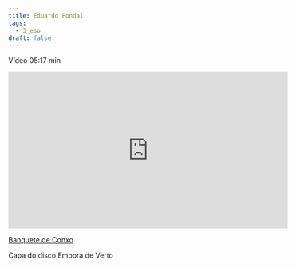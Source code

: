 ```yaml
---
title: Eduardo Pondal
tags:
  - 3_eso
draft: false
---
```

Vídeo 05:17 min

<iframe width="560" height="315" src="https://www.youtube.com/embed/fyWaVhIWnyA" title="YouTube video player" frameborder="0" allow="accelerometer; autoplay; clipboard-write; encrypted-media; gyroscope; picture-in-picture" allowfullscreen></iframe>



[Banquete de Conxo](https://gl.wikipedia.org/wiki/Banquete_de_Conxo)

Capa do disco Embora de Verto